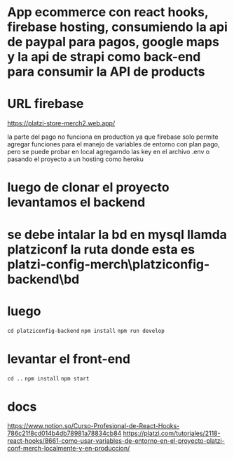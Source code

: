 # App ecommerce con react hooks, firebase hosting, consumiendo la api de paypal para pagos, google maps y la api de strapi como back-end para consumir la API de products

# URL firebase
https://platzi-store-merch2.web.app/

la parte del pago no funciona en production ya que firebase solo permite agregar funciones para el manejo de variables de entorno con plan pago, pero se puede probar en local agregarndo las key en el archivo .env o pasando el proyecto a un hosting como heroku

# luego de clonar el proyecto levantamos el backend
# se debe intalar la bd en mysql llamda platziconf la ruta donde esta es platzi-config-merch\platziconfig-backend\bd
# luego
`cd platziconfig-backend`
`npm install`
`npm run develop`

# levantar el front-end
`cd ..`
`npm install`
`npm start`

# docs
https://www.notion.so/Curso-Profesional-de-React-Hooks-786c21f8cd014b4db78981a78834cb84
https://platzi.com/tutoriales/2118-react-hooks/8661-como-usar-variables-de-entorno-en-el-proyecto-platzi-conf-merch-localmente-y-en-produccion/